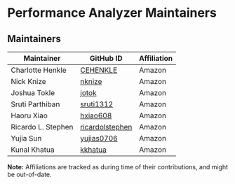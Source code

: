# Performance Analyzer Maintainers

## Maintainers
| Maintainer | GitHub ID | Affiliation |
| --------------- | --------- | ----------- |
| Charlotte Henkle  | [CEHENKLE](https://github.com/CEHENKLE) | Amazon |
| Nick Knize  | [nknize](https://github.com/nknize) | Amazon |
| Joshua Tokle  | [jotok](https://github.com/jotok) | Amazon |
| Sruti Parthiban  | [sruti1312](https://github.com/sruti1312) | Amazon |
| Haoru Xiao  | [hxiao608](https://github.com/hxiao608) | Amazon |
| Ricardo L. Stephen | [ricardolstephen](https://github.com/ricardolstephen) | Amazon |
| Yujia Sun   | [yujias0706](https://github.com/yujias0706) | Amazon |
| Kunal Khatua | [kkhatua](https://github.com/kkhatua) | Amazon |


**Note:** Affiliations are tracked as during time of their contributions, and might be out-of-date.
